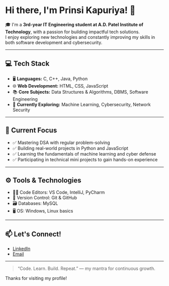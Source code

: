 # Hi there, I'm Prinsi Kapuriya! 👋

🎓 I'm a **3rd-year IT Engineering student at A.D. Patel Institute of Technology**, with a passion for building impactful tech solutions.  
I enjoy exploring new technologies and constantly improving my skills in both software development and cybersecurity.

---

## 💻 Tech Stack
- 🖥️ **Languages:** C, C++, Java, Python  
- 🌐 **Web Development:** HTML, CSS, JavaScript  
- 📚 **Core Subjects:** Data Structures & Algorithms, DBMS, Software Engineering  
- 🧠 **Currently Exploring:** Machine Learning, Cybersecurity, Network Security

---

## 🚀 Current Focus
- ✅ Mastering DSA with regular problem-solving  
- ✅ Building real-world projects in Python and JavaScript  
- ✅ Learning the fundamentals of machine learning and cyber defense  
- ✅ Participating in technical mini projects to gain hands-on experience

---

## ⚙️ Tools & Technologies
- 🧑‍💻 Code Editors: VS Code, IntelliJ, PyCharm  
- 🔧 Version Control: Git & GitHub  
- 🗃️ Databases: MySQL  
- 🖥️ OS: Windows, Linux basics

---

## 📫 Let's Connect!
- [LinkedIn](https://www.linkedin.com/in/prinsi-kapuriya-2322bb286?utm_source=share&utm_campaign=share_via&utm_content=profile&utm_medium=android_app)  
- [Email](kapuriyaprinsi08@gmail.com)

---

> “Code. Learn. Build. Repeat.” — my mantra for continuous growth.

Thanks for visiting my profile!

<!---
Prinsikapuriya25/Prinsikapuriya25 is a ✨ special ✨ repository because its `README.md` (this file) appears on your GitHub profile.
You can click the Preview link to take a look at your changes.
--->
